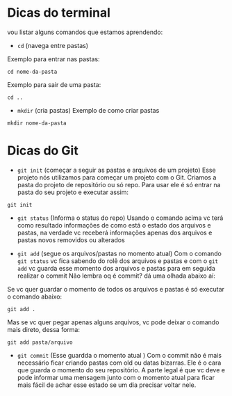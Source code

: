 # Dicas do terminal
vou listar alguns comandos que estamos aprendendo:

- `cd` (navega entre pastas)

Exemplo para entrar nas pastas:
```
cd nome-da-pasta
```

Exemplo para sair de uma pasta:
```
cd ..
```
- `mkdir` (cria pastas)
Exemplo de como criar pastas
```
mkdir nome-da-pasta
```





# Dicas do Git 

- `git init` (começar a seguir as pastas e arquivos de um projeto) Esse projeto nós utilizamos para começar um projeto com o Git. Criamos a pasta do projeto de repositório ou só repo. Para usar ele é só entrar na pasta do seu projeto e executar assim:
```
git init
```
- `git status` (Informa o status do repo)
Usando o comando acima vc terá como resultado informações de como está o estado dos arquivos e pastas, na verdade vc receberá informações apenas dos arquivos e pastas novos removidos ou alterados

- `git add` (segue os arquivos/pastas no momento atual)
Com o comando `git status` vc fica sabendo do rolê dos arquivos e pastas e com o `git add` vc guarda esse momento dos arquivos e pastas para em seguida realizar o commit
Não lembra oq é commit? dá uma olhada abaixo aí:

Se vc quer guardar o momento de todos os arquivos e pastas é só executar o comando abaixo:
```
git add .
```

Mas se vc quer pegar apenas alguns arquivos, vc pode deixar o comando mais direto, dessa forma:
```
git add pasta/arquivo
```
- `git commit` (Esse guardda o momento atual )
Com o commit não é mais necessário ficar criando pastas com old ou datas bizarras. Ele é o cara que guarda o momento do seu repositório. A parte legal é que vc deve e pode informar uma mensagem junto com o momento atual para ficar mais fácil de achar esse estado se um dia precisar voltar nele.


